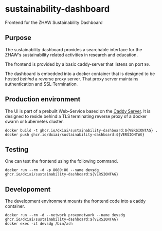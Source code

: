 # sustainability-dashboard
Frontend for the ZHAW Sustainability Dashboard

## Purpose

The sustainability dashboard provides a searchable interface for the ZHAW's sustainability related activities in research and education. 

The frontend is provided by a basic caddy-server that listens on port `80`.

The dashboard is embedded into a docker container that is designed to be hosted *behind* a reverse proxy server. That proxy server maintains authentication and SSL-Termination.  

## Production environment

The UI is part of a prebuilt Web-Service based on the [Caddy Server](https://caddyserver.com). It is designed to reside behind a TLS terminating reverse proxy of a docker swarm or kubernetes cluster.

```
docker build -t ghcr.io/dxiai/sustainability-dashboard:${VERSIONTAG} .
docker push ghcr.io/dxiai/sustainability-dashboard:${VERSIONTAG}
```

## Testing

One can test the frontend using the following command. 

```
docker run --rm -d -p 8080:80 --name devsdg ghcr.io/dxiai/sustainability-dashboard:${VERSIONTAG}
```

## Developoment 

The development environment mounts the frontend code into a caddy container. 

```
docker run --rm -d --network proxynetwork --name devsdg ghcr.io/dxiai/sustainability-dashboard:${VERSIONTAG}
docker exec -it devsdg /bin/ash
```
